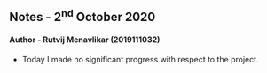 ## Notes - 2<sup>nd</sup> October 2020

#### Author - Rutvij Menavlikar (2019111032)

- Today I made no significant progress with respect to the project.